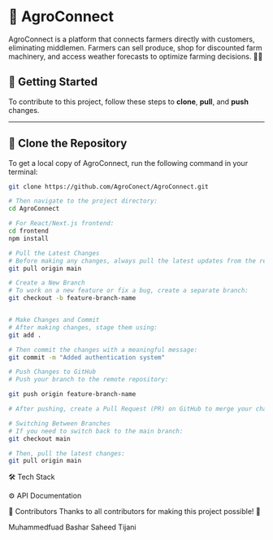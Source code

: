 # 🌱 AgroConnect

AgroConnect is a platform that connects farmers directly with customers, eliminating middlemen. Farmers can sell produce, shop for discounted farm machinery, and access weather forecasts to optimize farming decisions. 🚜🌾  

## 📌 Getting Started  

To contribute to this project, follow these steps to **clone**, **pull**, and **push** changes.  

---

## **🔹 Clone the Repository**  
To get a local copy of AgroConnect, run the following command in your terminal:  

```sh
git clone https://github.com/AgroConect/AgroConnect.git

# Then navigate to the project directory:
cd AgroConnect

# For React/Next.js frontend:
cd frontend  
npm install  

# Pull the Latest Changes
# Before making any changes, always pull the latest updates from the repository:
git pull origin main

# Create a New Branch
# To work on a new feature or fix a bug, create a separate branch:
git checkout -b feature-branch-name


# Make Changes and Commit
# After making changes, stage them using:
git add .

# Then commit the changes with a meaningful message:
git commit -m "Added authentication system"

# Push Changes to GitHub
# Push your branch to the remote repository:

git push origin feature-branch-name

# After pushing, create a Pull Request (PR) on GitHub to merge your changes into the main branch.

# Switching Between Branches
# If you need to switch back to the main branch:
git checkout main

# Then, pull the latest changes:
git pull origin main

```
🛠 Tech Stack

⚙️ API Documentation


🤝 Contributors
Thanks to all contributors for making this project possible! 💪

Muhammedfuad Bashar
Saheed Tijani